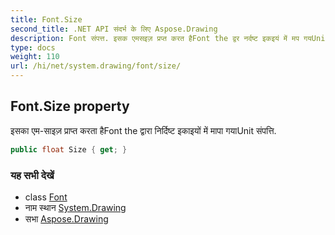 ```yaml
---
title: Font.Size
second_title: .NET API संदर्भ के लिए Aspose.Drawing
description: Font संपत्त. इसक एमसइज़ प्रप्त करत हैFont the द्वर नर्दष्ट इकइयं में मप गयUnit संपत्त.
type: docs
weight: 110
url: /hi/net/system.drawing/font/size/
---
```

## Font.Size property

इसका एम-साइज़ प्राप्त करता हैFont the द्वारा निर्दिष्ट इकाइयों में मापा गयाUnit संपत्ति.

```csharp
public float Size { get; }
```

### यह सभी देखें

* class [Font](../)
* नाम स्थान [System.Drawing](../../font/)
* सभा [Aspose.Drawing](../../../)


